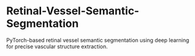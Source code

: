 # Retinal-Vessel-Semantic-Segmentation
PyTorch-based retinal vessel semantic segmentation using deep learning for precise vascular structure extraction.
